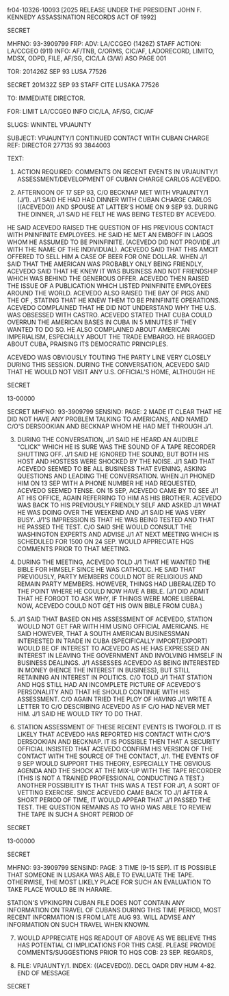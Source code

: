 fr04-10326-10093 [2025 RELEASE UNDER THE PRESIDENT JOHN F. KENNEDY ASSASSINATION RECORDS ACT OF 1992]

SECRET

MHFNO: 93-3909799
FRP:
ADV: LA/CCGEO (1426Z) STAFF
ACTION: LA/CCGEO (911) INFO: AF/TNB, C/ORMS, CIC/AF, LADORECORD, LIMITO,
MDSX, ODPD, FILE, AF/SG, CIC/LA (3/W)
ASO PAGE 001

TOR: 201426Z SEP 93 LUSA 77526

SECRET 201432Z SEP 93 STAFF
CITE LUSAKA 77526

TO: IMMEDIATE DIRECTOR.

FOR: LIMIT LA/CCGEO INFO CIC/LA, AF/SG, CIC/AF

SLUGS: WNINTEL VPJAUNTY

SUBJECT: VPJAUNTY/1 CONTINUED CONTACT WITH CUBAN CHARGE
REF: DIRECTOR 277135 93 3844003

TEXT:

1. ACTION REQUIRED: COMMENTS ON RECENT EVENTS IN
VPJAUNTY/1 ASSESSMENT/DEVELOPMENT OF CUBAN CHARGE CARLOS
ACEVEDO.

2. AFTERNOON OF 17 SEP 93, C/O BECKNAP MET WITH VPJAUNTY/1
(J/1). J/1 SAID HE HAD HAD DINNER WITH CUBAN CHARGE CARLOS
((ACEVEDO)) AND SPOUSE AT LATTER'S HOME ON 9 SEP 93. DURING
THE DINNER, J/1 SAID HE FELT HE WAS BEING TESTED BY ACEVEDO.

HE SAID ACEVEDO RAISED THE QUESTION OF HIS PREVIOUS CONTACT
WITH PNINFINITE EMPLOYEES. HE SAID HE MET AN EMBOFF IN LAGOS
WHOM HE ASSUMED TO BE PNINFINITE. (ACEVEDO DID NOT PROVIDE J/1
WITH THE NAME OF THE INDIVIDUAL). ACEVEDO SAID THAT THIS AMCIT
OFFERED TO SELL HIM A CASE OF BEER FOR ONE DOLLAR. WHEN J/1
SAID THAT THE AMERICAN WAS PROBABLY ONLY BEING FRIENDLY,
ACEVEDO SAID THAT HE KNEW IT WAS BUSINESS AND NOT FRIENDSHIP
WHICH WAS BEHIND THE GENEROUS OFFER. ACEVEDO THEN RAISED THE
ISSUE OF A PUBLICATION WHICH LISTED PNINFINITE EMPLOYEES AROUND
THE WORLD. ACEVEDO ALSO RAISED THE BAY OF PIGS AND THE
<ASSASSINATION> OF <PRESIDENT KENNEDY>, STATING THAT HE KNEW THEM
TO BE PNINFINITE OPERATIONS. ACEVEDO COMPLAINED THAT HE DID
NOT UNDERSTAND WHY THE U.S. WAS OBSESSED WITH CASTRO. ACEVEDO
STATED THAT CUBA COULD OVERRUN THE AMERICAN BASES IN CUBA IN 5
MINUTES IF THEY WANTED TO DO SO. HE ALSO COMPLAINED ABOUT
AMERICAN IMPERIALISM, ESPECIALLY ABOUT THE TRADE EMBARGO. HE
BRAGGED ABOUT CUBA, PRAISING ITS DEMOCRATIC PRINCIPLES.

ACEVEDO WAS OBVIOUSLY TOUTING THE PARTY LINE VERY CLOSELY
DURING THIS SESSION. DURING THE CONVERSATION, ACEVEDO SAID
THAT HE WOULD NOT VISIT ANY U.S. OFFICIAL'S HOME, ALTHOUGH HE

SECRET

13-00000

SECRET
MHFNO: 93-3909799 SENSIND: PAGE: 2
MADE IT CLEAR THAT HE DID NOT HAVE ANY PROBLEM TALKING TO
AMERICANS, AND NAMED C/O'S DERSOOKIAN AND BECKNAP WHOM HE HAD
MET THROUGH J/1.

3. DURING THE CONVERSATION, J/1 SAID HE HEARD AN AUDIBLE
"CLICK" WHICH HE IS SURE WAS THE SOUND OF A TAPE RECORDER
SHUTTING OFF. J/1 SAID HE IGNORED THE SOUND, BUT BOTH HIS HOST
AND HOSTESS WERE SHOCKED BY THE NOISE. J/1 SAID THAT ACEVEDO
SEEMED TO BE ALL BUSINESS THAT EVENING, ASKING QUESTIONS AND
LEADING THE CONVERSATION. WHEN J/1 PHONED HIM ON 13 SEP WITH A
PHONE NUMBER HE HAD REQUESTED, ACEVEDO SEEMED TENSE. ON 15
SEP, ACEVEDO CAME BY TO SEE J/1 AT HIS OFFICE, AGAIN REFERRING
TO HIM AS HIS BROTHER. ACEVEDO WAS BACK TO HIS PREVIOUSLY
FRIENDLY SELF AND ASKED J/1 WHAT HE WAS DOING OVER THE WEEKEND
AND J/1 SAID HE WAS VERY BUSY. J/1'S IMPRESSION IS THAT HE WAS
BEING TESTED AND THAT HE PASSED THE TEST. C/O SAID SHE WOULD
CONSULT THE WASHINGTON EXPERTS AND ADVISE J/1 AT NEXT MEETING
WHICH IS SCHEDULED FOR 1500 ON 24 SEP. WOULD APPRECIATE HQS
COMMENTS PRIOR TO THAT MEETING.

4. DURING THE MEETING, ACEVEDO TOLD J/1 THAT HE WANTED THE
BIBLE FOR HIMSELF SINCE HE WAS CATHOLIC. HE SAID THAT
PREVIOUSLY, PARTY MEMBERS COULD NOT BE RELIGIOUS AND REMAIN
PARTY MEMBERS. HOWEVER, THINGS HAD LIBERALIZED TO THE POINT
WHERE HE COULD NOW HAVE A BIBLE. (J/1 DID ADMIT THAT HE FORGOT
TO ASK WHY, IF THINGS WERE MORE LIBERAL NOW, ACEVEDO COULD NOT
GET HIS OWN BIBLE FROM CUBA.)

5. J/1 SAID THAT BASED ON HIS ASSESSMENT OF ACEVEDO,
STATION WOULD NOT GET FAR WITH HIM USING OFFICIAL AMERICANS.
HE SAID HOWEVER, THAT A SOUTH AMERICAN BUSINESSMAN INTERESTED
IN TRADE IN CUBA (SPECIFICALLY IMPORT/EXPORT) WOULD BE OF
INTEREST TO ACEVEDO AS HE HAS EXPRESSED AN INTEREST IN LEAVING
THE GOVERNMENT AND INVOLVING HIMSELF IN BUSINESS DEALINGS. J/1
ASSESSES ACEVEDO AS BEING INTERESTED IN MONEY (HENCE THE
INTEREST IN BUSINESS), BUT STILL RETAINING AN INTEREST IN
POLITICS. C/O TOLD J/1 THAT STATION AND HQS STILL HAD AN
INCOMPLETE PICTURE OF ACEVEDO'S PERSONALITY AND THAT HE SHOULD
CONTINUE WITH HIS ASSESSMENT. C/O AGAIN TRIED THE PLOY OF
HAVING J/1 WRITE A LETTER TO C/O DESCRIBING ACEVEDO AS IF C/O
HAD NEVER MET HIM. J/1 SAID HE WOULD TRY TO DO THAT.

6. STATION ASSESSMENT OF THESE RECENT EVENTS IS TWOFOLD.
IT IS LIKELY THAT ACEVEDO HAS REPORTED HIS CONTACT WITH C/O'S
DERSOOKIAN AND BECKNAP. IT IS POSSIBLE THEN THAT A SECURITY
OFFICIAL INSISTED THAT ACEVEDO CONFIRM HIS VERSION OF THE
CONTACT WITH THE SOURCE OF THE CONTACT, J/1. THE EVENTS OF 9
SEP WOULD SUPPORT THIS THEORY, ESPECIALLY THE OBVIOUS AGENDA
AND THE SHOCK AT THE MIX-UP WITH THE TAPE RECORDER (THIS IS NOT
A TRAINED PROFESSIONAL CONDUCTING A TEST.) ANOTHER POSSIBILITY
IS THAT THIS WAS A TEST FOR J/1, A SORT OF VETTING EXERCISE.
SINCE ACEVEDO CAME BACK TO J/1 AFTER A SHORT PERIOD OF TIME, IT
WOULD APPEAR THAT J/1 PASSED THE TEST. THE QUESTION REMAINS AS
TO WHO WAS ABLE TO REVIEW THE TAPE IN SUCH A SHORT PERIOD OF

SECRET

13-00000

SECRET

MHFNO: 93-3909799 SENSIND: PAGE: 3
TIME (9-15 SEP). IT IS POSSIBLE THAT SOMEONE IN LUSAKA WAS
ABLE TO EVALUATE THE TAPE. OTHERWISE, THE MOST LIKELY PLACE
FOR SUCH AN EVALUATION TO TAKE PLACE WOULD BE IN HARARE.

STATION'S VPKINGPIN CUBAN FILE DOES NOT CONTAIN ANY INFORMATION
ON TRAVEL OF CUBANS DURING THIS TIME PERIOD, MOST RECENT
INFORMATION IS FROM LATE AUG 93. WILL ADVISE ANY INFORMATION
ON SUCH TRAVEL WHEN KNOWN.

7. WOULD APPRECIATE HQS READOUT OF ABOVE AS WE BELIEVE
THIS HAS POTENTIAL CI IMPLICATIONS FOR THIS CASE. PLEASE
PROVIDE COMMENTS/SUGGESTIONS PRIOR TO HQS COB: 23 SEP. REGARDS,

8. FILE: VPJAUNTY/1. INDEX: ((ACEVEDO)). DECL OADR DRV
HUM 4-82.
END OF MESSAGE

SECRET
